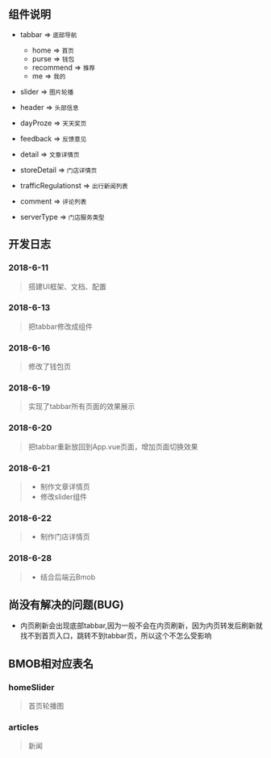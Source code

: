 ## 组件说明

* tabbar => `底部导航`
    *  home => `首页`
    *  purse => `钱包`
    *  recommend => `推荐`
    *  me => `我的`

* slider => `图片轮播`
* header => `头部信息`
* dayProze => `天天奖页`
* feedback => `反馈意见`
* detail => `文章详情页`
* storeDetail => `门店详情页`
* trafficRegulationst => `出行新闻列表`
* comment => `评论列表`
* serverType => `门店服务类型`

## 开发日志
### 2018-6-11
> 搭建UI框架、文档、配置
### 2018-6-13
> 把tabbar修改成组件
### 2018-6-16
> 修改了钱包页
### 2018-6-19
> 实现了tabbar所有页面的效果展示
### 2018-6-20
> 把tabbar重新放回到App.vue页面，增加页面切换效果
### 2018-6-21
> * 制作文章详情页
> * 修改slider组件
### 2018-6-22
> * 制作门店详情页
### 2018-6-28
> * 结合后端云Bmob


## 尚没有解决的问题(BUG)
* 内页刷新会出现底部tabbar,因为一般不会在内页刷新，因为内页转发后刷新就找不到首页入口，跳转不到tabbar页，所以这个不怎么受影响

## BMOB相对应表名
### homeSlider
> 首页轮播图
### articles
> 新闻
